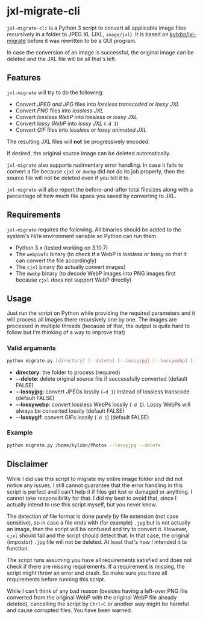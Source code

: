 # jxl-migrate-cli

`jxl-migrate-cli` is a Python 3 script to convert all applicable image files recursively in a folder to JPEG XL (JXL, `image/jxl`).
It is based on [kylxbn/jxl-migrate](https://github.com/kylxbn/jxl-migrate) before it was rewritten to be a GUI program.

In case the conversion of an image is successful, the original image can be deleted and the JXL file will be all that's left.

## Features

`jxl-migrate` will try to do the following:

* Convert *JPEG and JPG* files into *lossless transcoded or lossy JXL*
* Convert *PNG* files into *lossless JXL*
* Convert *lossless WebP* into *lossless or lossy JXL*
* Convert *lossy WebP* into *lossy JXL* (`-d 1`)
* Convert *GIF* files into *lossless or lossy animated JXL*

The resulting JXL files will **not** be progressively encoded.

If desired, the original source image can be deleted automatically.

`jxl-migrate` also supports rudimentary error handling. In case it fails to convert a file because `cjxl` or `dwebp` did not do its job properly, then the source file will not be deleted even if you tell it to.

`jxl-migrate` will also report the before-and-after total filesizes along with a percentage of how much file space you saved by converting to JXL.

## Requirements

`jxl-migrate` requires the following. All binaries should be added to the system's `PATH` environment variable so Python can run them.

* Python 3.x (tested working on 3.10.7)
* The `webpinfo` binary (to check if a WebP is lossless or lossy so that it can convert the file accordingly)
* The `cjxl` binary (to actually convert images)
* The `dwebp` binary (to decode WebP images into PNG images first because `cjxl` does not support WebP directly)

## Usage

Just run the script on Python while providing the required parameters and it will process all images there recursively one by one. The images are processed in multiple threads (because of that, the output is quite hard to follow but I'm thinking of a way to improve that)

### Valid arguments

```sh
python migrate.py [directory] [--delete] [--lossyjpg] [--lossywebp] [--lossygif]
```

- **directory**: the folder to process (required)
- **--delete**: delete original source file if successfully converted (default FALSE)
- **--lossyjpg**: convert JPEGs lossily (`-d 1`) instead of lossless transcode (default FALSE)
- **--lossywebp**: convert lossless WebPs lossily (`-d 1`). Lossy WebPs will always be converted lossily (default FALSE)
- **--lossygif**: convert GIFs lossily (`-d 1`) (default FALSE)

### Example

```sh
python migrate.py /home/kylxbn/Photos --lossyjpg --delete
```


## Disclaimer

While I did use this script to migrate my entire image folder and did not notice any issues, I still cannot guarantee that the error handling in this script is perfect and I can't help it if files get lost or damaged or anything. I cannot take responsibility for that. I did my best to avoid that, since I actually intend to use this script myself, but you never know.

The detection of file format is done purely by file extension (not case sensitive), so in case a file ends with (for example) `.jpg` but is not actually an image, then the script will be confused and try to convert it. However, `cjxl` should fail and the script should detect that. In that case, the original (impostor) `.jpg` file will not be deleted. At least that's how I intended it to function.

The script runs assuming you have all requirements satisfied and does not check if there are missing requirements. If a requirement is missing, the script might throw an error and crash. So make sure you have all requirements before running this script.

While I can't think of any bad reason (besides having a left-over PNG file converted from the original WebP with the original WebP file already deleted), cancelling the script by `Ctrl+C` or another way might be harmful and cause corrupted files. You have been warned.
